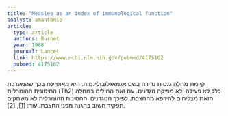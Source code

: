 ```yaml
---
title: "Measles as an index of immunological function"
analyst: amantonio
article:
  type: article
  authors: Burnet
  year: 1968
  journal: Lancet
  link: https://www.ncbi.nlm.nih.gov/pubmed/4175162
  pubmed: 4175162
---
```


קיימת מחלה גנטית נדירה בשם אגמאגלובולינמיה. היא מאופיינת בכך שהמערכת החיסונית ההומרלית (Th2) כלל לא פעילה ולא מפיקה נוגדנים. עם זאת החולים במחלה הזאת מצליחים להירפא מהחצבת. לפיכך הנוגדנים והחסינות ההומרלית לא משחקים תפקיד חשוב בהגנה מפני החצבת. עוד: [[1]](http://journals.sagepub.com/doi/pdf/10.1177/003591577406701117), [[2]](https://www.ncbi.nlm.nih.gov/pmc/articles/PMC1646020).
